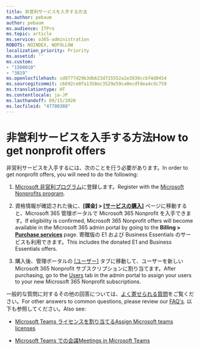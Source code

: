 ```yaml
---
title: 非営利サービスを入手する方法
ms.author: pebaum
author: pebaum
ms.audience: ITPro
ms.topic: article
ms.service: o365-administration
ROBOTS: NOINDEX, NOFOLLOW
localization_priority: Priority
ms.assetid: ''
ms.custom:
- "1500010"
- "3819"
ms.openlocfilehash: cd8777d29b3db623d715552a1e3939ccbf4d0454
ms.sourcegitcommit: c6692ce0fa1358ec3529e59ca0ecdfdea4cdc759
ms.translationtype: HT
ms.contentlocale: ja-JP
ms.lasthandoff: 09/15/2020
ms.locfileid: "47780388"
---
```

# <a name="how-to-get-nonprofit-offers"></a><span data-ttu-id="1f86b-102">非営利サービスを入手する方法</span><span class="sxs-lookup"><span data-stu-id="1f86b-102">How to get nonprofit offers</span></span>

<span data-ttu-id="1f86b-103">非営利サービスを入手するには、次のことを行う必要があります。</span><span class="sxs-lookup"><span data-stu-id="1f86b-103">In order to get nonprofit offers, you will need to do the following:</span></span>

1. <span data-ttu-id="1f86b-104">[Microsoft 非営利プログラム](https://go.microsoft.com/fwlink/p/?linkid=2008962)に登録します。</span><span class="sxs-lookup"><span data-stu-id="1f86b-104">Register with the [Microsoft Nonprofits program](https://go.microsoft.com/fwlink/p/?linkid=2008962).</span></span>

2. <span data-ttu-id="1f86b-105">資格情報が確認された後に、**[課金] > [[サービスの購入]](https://go.microsoft.com/fwlink/p/?linkid=868433)** ページに移動すると、Microsoft 365 管理ポータルで Microsoft 365 Nonprofit を入手できます。</span><span class="sxs-lookup"><span data-stu-id="1f86b-105">If eligibility is confirmed, Microsoft 365 Nonprofit offers will become available in the Microsoft 365 admin portal by going to the **Billing > [Purchase services](https://go.microsoft.com/fwlink/p/?linkid=868433)** page.</span></span> <span data-ttu-id="1f86b-106">寄贈版の E1 および Business Essentials のサービスも利用できます。</span><span class="sxs-lookup"><span data-stu-id="1f86b-106">This includes the donated E1 and Business Essentials offers.</span></span>

3. <span data-ttu-id="1f86b-107">購入後、管理ポータルの [[ユーザー]](https://admin.microsoft.com/Adminportal/Home#/users) タブに移動して、ユーザーを新しい Microsoft 365 Nonprofit サブスクリプションに割り当てます。</span><span class="sxs-lookup"><span data-stu-id="1f86b-107">After purchasing, go to the [Users](https://admin.microsoft.com/Adminportal/Home#/users) tab in the admin portal to assign your users to your new Microsoft 365 Nonprofit subscriptions.</span></span>

<span data-ttu-id="1f86b-108">一般的な質問に対するその他の回答については、[よく寄せられる質問](https://www.microsoft.com/microsoft-365/nonprofit/office-365-nonprofit#coreui-heading-67lnrlz)をご覧ください。</span><span class="sxs-lookup"><span data-stu-id="1f86b-108">For other answers to common questions, please review our [FAQ's](https://www.microsoft.com/microsoft-365/nonprofit/office-365-nonprofit#coreui-heading-67lnrlz).</span></span> <span data-ttu-id="1f86b-109">以下も参照してください。</span><span class="sxs-lookup"><span data-stu-id="1f86b-109">Also see:</span></span>

- [<span data-ttu-id="1f86b-110">Microsoft Teams ライセンスを割り当てる</span><span class="sxs-lookup"><span data-stu-id="1f86b-110">Assign Microsoft teams licenses</span></span>](https://docs.microsoft.com/MicrosoftTeams/assign-teams-licenses)

- [<span data-ttu-id="1f86b-111">Microsoft Teams での会議</span><span class="sxs-lookup"><span data-stu-id="1f86b-111">Meetings in Microsoft Teams</span></span>](https://docs.microsoft.com/MicrosoftTeams/tutorial-meetings-in-teams)

